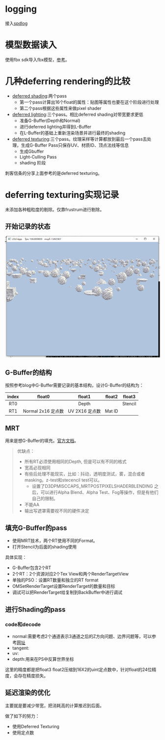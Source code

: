 # logging
接入[spdlog](https://github.com/gabime/spdlog)

# 模型数据读入
使用fbx sdk导入fbx模型，[参考](http://help.autodesk.com/view/FBX/2020/ENU/)。

# 几种deferring rendering的比较
- [deferred shading](../GPUDrivenRenderPipeline_references/DeferredShading/Note__DeferredShading.md):两个pass
  - 第一个pass计算出16个float的属性：贴图等属性也要在这个阶段进行处理
  - 第二个pass根据这些属性来做pixel shader
- [deferred lighting](http://www.realtimerendering.com/blog/deferred-lighting-approaches/):三个pass。相比deferred shading对带宽要求更低
  - 准备G-Buffer(Depth和Normal)
  - 进行deferred lighting并得到L-Buffer
  - 在L-Buffer的基础上重新渲染场景并进行最终的shading
- [deferred texturing](../GPUDrivenRenderPipeline_references/DeferredTexturing/DeferredTexturing.md):三个pass。纹理采样等计算都放到最后一个pass去处理，生成G-Buffer Pass只保存UV、材质ID、顶点法线等信息
  - 生成Gbuffer
  - Light-Culling Pass
  - shading 阶段

刺客信条的分享上面参考的是deferred texturing。

# deferring texturing实现记录
未添加各种粗粒度的剔除。仅靠frustrum进行剔除。

## 开始记录的状态

<div align="center">

![StatusBefore][StatusBefore]

</div>

## G-Buffer的结构
按照参考blog中G-Buffer需要记录的基本结构，设计G-Buffer的结构为：

|index | float0 | float1| float2| float3|
|:---:|:---:|:---:|:---:|:---:|
|RT0 | |Depth  ||Stencil |
|RT1|Normal 2x16 定点数|UV 2X16 定点数| Mat ID |

## MRT
用来是想G-Buffer的填充。[官方文档](https://docs.microsoft.com/en-us/windows/win32/direct3d9/multiple-render-targets)。

> 优缺点：
> - 所有RT必须使用相同的Depth, 但是可以有不同的格式
> - 宽高必现相同
> - 有些后处理不能现实，比如：抖动，透明度测试，雾，混合或者masking。z-test和stecencil test可以。
>   - 设置了D3DPMISCCAPS_MRTPOSTPIXELSHADERBLENDING 之后，可以进行Alpha Blend、Alpha Test、Fog等操作，但是有他们自己的限制。
> - 不能AA
> - 输出写遮罩需要视不同的硬件决定



## 填充G-Buffer的pass
- 使用MRT技术，两个RT使用不同的Format。
- 打开Stencil为后面的shading使用

具体实现：
- G-Buffer包含2个RT
- 2个RT：2个资源对应2个Tex View和两个RenderTargetView
- 单独的PSO：设置RT数量和独立的RT format
- OMSetRenderTarget设置RenderTarget的数量和目标
- 调试可以把RenderTarget给复制到BackBuffer中进行调试

## 进行Shading的pass
### code和decode
- normal:需要考虑2个通道表示3通道之后的Z方向问题、边界问题等，可以参考[网址](https://www.xuebuyuan.com/439585.html)
- tangent:
- uv:
- depth:用来在PS中反算世界坐标

这里的精度都是把float3 float2压缩到16X2的uint定点数中，针对float的24位精度，会存在精度损失。

## 延迟渲染的优化
主要就是要减少带宽，把消耗高的计算推迟到后面。

做了如下的努力：
- 使用Deferred Texturing
- 使用定点数

[StatusBefore]: ./StatusBefore.png